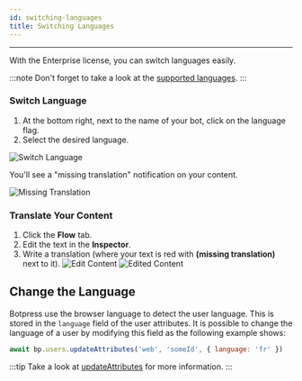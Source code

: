 ```yaml
---
id: switching-languages
title: Switching Languages
---
```


--------------------

With the Enterprise license, you can switch languages easily.

:::note
Don't forget to take a look at the [supported languages](/building-chatbots/language-understanding/supported-languages).
:::

### Switch Language

1. At the bottom right, next to the name of your bot, click on the language flag.
2. Select the desired language.

![Switch Language](/assets/i18n-switch-lang.png)

You'll see a "missing translation" notification on your content.

![Missing Translation](/assets/i18n-missing-translation.png)

### Translate Your Content

1. Click the **Flow** tab.
2. Edit the text in the **Inspector**.
4. Write a translation (where your text is red with **(missing translation)** next to it).
![Edit Content](/assets/i18n-edit-content.png)
![Edited Content](/assets/i18n-edited-content.png)

## Change the Language

Botpress use the browser language to detect the user language. This is stored in the `language` field of the user attributes. It is possible to change the language of a user by modifying this field as the following example shows:

```js
await bp.users.updateAttributes('web', 'someId', { language: 'fr' })
```

:::tip
Take a look at [updateAttributes](https://botpress.com/reference/modules/_botpress_sdk_.users.html#updateattributes) for more information.
:::